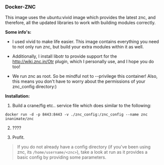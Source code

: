 ### Docker-ZNC

This image uses the ubuntu:vivid image which provides the latest znc, and therefore, all the updated libraries to work with building modules correctly. 

**Some info's:**

* I used vivid to make life easier. This image contains everything you need to not only run znc, but build your extra modules within it as well.

* Additionally, I install libotr to provide support for the http://wiki.znc.in/Otr plugin, which I personally use, and I hope you do too!

* We run znc as root. So be mindful not to --privilege this container! Also, this means you don't have to worry about the permissions of your znc_config directory:)

**Installation:**

1. Build a crane/fig etc.. service file which does similar to the following:

`docker run -d -p 8443:8443 -v ./znc_config:/znc_config --name znc inanimate/znc`

2. ????

3. Profit.

> If you do not already have a config directory (if you've been using znc, its `/home/username/<znc>`), take a look at run as it provides a basic config by providing some parameters.
